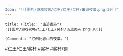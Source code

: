 ```yaml
---
Icon: "![[图片/游戏攻略/仁王/仁王/奖杯/击退夜枭.png|30]]"
---
```

```ad-common-bronze-trophy
title: (Title:: "击退夜枭")
![[图片/游戏攻略/仁王/仁王/奖杯/击退夜枭.png|100]]

(Comment:: "打倒比睿山的夜枭。")
```

#仁王/仁王/奖杯 #奖杯 #奖杯/铜
